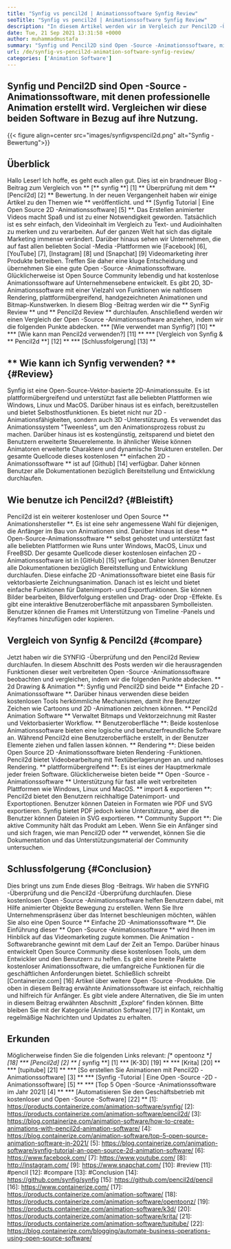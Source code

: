 ```yaml
---
title: "Synfig vs pencil2d | Animationssoftware Synfig Review" 
seoTitle: "Synfig vs pencil2d | Animationssoftware Synfig Review" 
description: "In diesem Artikel werden wir im Vergleich zur Pencil2D -Überprüfung eine Synfit -Überprüfung durchführen. Beide sind führende Open-Source-Animationssoftware sind selbst gehostet und fasziniert." 
date: Tue, 21 Sep 2021 13:31:58 +0000
author: muhammadmustafa
summary: "Synfig und Pencil2D sind Open -Source -Animationssoftware, mit denen professionelle Animation erstellt wird. Vergleichen wir diese beiden Software in Bezug auf ihre Verwendung." 
url: /de/synfig-vs-pencil2d-animation-software-synfig-review/
categories: ['Animation Software']
---
```


## Synfig und Pencil2D sind Open -Source -Animationssoftware, mit denen professionelle Animation erstellt wird. Vergleichen wir diese beiden Software in Bezug auf ihre Nutzung.

{{< figure align=center src="images/synfigvspencil2d.png" alt="Synfig -Bewertung">}}


## Überblick
Hallo Leser! Ich hoffe, es geht euch allen gut. Dies ist ein brandneuer Blog -Beitrag zum Vergleich von ** [** synfig **] [1] ** Überprüfung mit dem ** [Pencil2d] [2] ** Bewertung. In der neuen Vergangenheit haben wir einige Artikel zu den Themen wie ** veröffentlicht. und ** [Synfig Tutorial | Eine Open Source 2D -Animationssoftware] [5] **. Das Erstellen animierter Videos macht Spaß und ist zu einer Notwendigkeit geworden. Tatsächlich ist es sehr einfach, den Videoinhalt im Vergleich zu Text- und Audioinhalten zu merken und zu verarbeiten. Auf der ganzen Welt hat sich das digitale Marketing immense verändert. Darüber hinaus sehen wir Unternehmen, die auf fast allen beliebten Social -Media -Plattformen wie [Facebook] [6], [YouTube] [7], [Instagram] [8] und [Snapchat] [9] Videomarketing ihrer Produkte betreiben.
Treffen Sie daher eine kluge Entscheidung und übernehmen Sie eine gute Open -Source -Animationssoftware. Glücklicherweise ist Open Source Community lebendig und hat kostenlose Animationssoftware auf Unternehmensebene entwickelt. Es gibt 2D, 3D-Animationssoftware mit einer Vielzahl von Funktionen wie nahtlosem Rendering, plattformübergreifend, handgezeichneten Animationen und Bitmap-Kunstwerken. In diesem Blog -Beitrag werden wir die ** SynFig Review ** und ** Pencil2d Review ** durchlaufen. Anschließend werden wir einen Vergleich der Open -Source -Animationssoftware anziehen, indem wir die folgenden Punkte abdecken.
  *** [Wie verwendet man Synfig?] [10] **
  *** [Wie kann man Pencil2d verwenden?] [11] **
  *** [Vergleich von Synfig & ** Pencil2d **] [12] **
  *** [Schlussfolgerung] [13] **

## ** Wie kann ich Synfig verwenden? ** {#Review}
Synfig ist eine Open-Source-Vektor-basierte 2D-Animationssuite. Es ist plattformübergreifend und unterstützt fast alle beliebten Plattformen wie Windows, Linux und MacOS. Darüber hinaus ist es einfach, bereitzustellen und bietet Selbsthostfunktionen. Es bietet nicht nur 2D -Animationsfähigkeiten, sondern auch 3D -Unterstützung. Es verwendet das Animationssystem "Tweenless", um den Animationsprozess robust zu machen. Darüber hinaus ist es kostengünstig, zeitsparend und bietet den Benutzern erweiterte Steuerelemente. In ähnlicher Weise können Animatoren erweiterte Charaktere und dynamische Strukturen erstellen. Der gesamte Quellcode dieses kostenlosen ** einfachen 2D -Animationssoftware ** ist auf [Github] [14] verfügbar. Daher können Benutzer alle Dokumentationen bezüglich Bereitstellung und Entwicklung durchlaufen.

## Wie benutze ich Pencil2d? {#Bleistift}
Pencil2d ist ein weiterer kostenloser und Open Source ** Animationshersteller **. Es ist eine sehr angemessene Wahl für diejenigen, die Anfänger im Bau von Animationen sind. Darüber hinaus ist diese ** Open-Source-Animationssoftware ** selbst gehostet und unterstützt fast alle beliebten Plattformen wie Runs unter Windows, MacOS, Linux und FreeBSD. Der gesamte Quellcode dieser kostenlosen einfachen 2D -Animationssoftware ist in [GitHub] [15] verfügbar. Daher können Benutzer alle Dokumentationen bezüglich Bereitstellung und Entwicklung durchlaufen. Diese einfache 2D -Animationssoftware bietet eine Basis für vektorbasierte Zeichnungsanimation. Danach ist es leicht und bietet einfache Funktionen für Datenimport- und Exportfunktionen. Sie können Bilder bearbeiten, Bildverfolgung erstellen und Drag- oder Drop -Effekte. Es gibt eine interaktive Benutzeroberfläche mit anpassbaren Symbolleisten. Benutzer können die Frames mit Unterstützung von Timeline -Panels und Keyframes hinzufügen oder kopieren.

## Vergleich von Synfig & Pencil2d {#compare}
Jetzt haben wir die SYNFIG -Überprüfung und den Pencil2d Review durchlaufen. In diesem Abschnitt des Posts werden wir die herausragenden Funktionen dieser weit verbreiteten Open -Source -Animationssoftware beobachten und vergleichen, indem wir die folgenden Punkte abdecken.
** 2d Drawing & Animation **: Synfig und Pencil2D sind beide ** Einfache 2D -Animationssoftware **. Darüber hinaus verwenden diese beiden kostenlosen Tools herkömmliche Mechanismen, damit ihre Benutzer Zeichen wie Cartoons und 2D -Animationen zeichnen können. ** Pencil2d Animation Software ** Verwaltet Bitmaps und Vektorzeichnung mit Raster und Vektorbasierter Workflow.
** Benutzeroberfläche **: Beide kostenlose Animationssoftware bieten eine logische und benutzerfreundliche Software an. Während Pencil2d eine Benutzeroberfläche erstellt, in der Benutzer Elemente ziehen und fallen lassen können.
** Rendering **: Diese beiden Open Source 2D -Animationssoftware bieten Rendering -Funktionen. Pencil2d bietet Videobearbeitung mit Textüberlagerungen an. und nahtloses Rendering.
** plattformübergreifend **: Es ist eines der Hauptmerkmale jeder freien Software. Glücklicherweise bieten beide ** Open -Source -Animationssoftware ** Unterstützung für fast alle weit verbreiteten Plattformen wie Windows, Linux und MacOS.
** import & exportieren **: Pencil2d bietet den Benutzern reichhaltige Datenimport- und Exportoptionen. Benutzer können Dateien in Formaten wie PDF und SVG exportieren. Synfig bietet PDF jedoch keine Unterstützung, aber die Benutzer können Dateien in SVG exportieren.
** Community Support **: Die aktive Community hält das Produkt am Leben. Wenn Sie ein Anfänger sind und sich fragen, wie man Pencil2D oder ** verwendet, können Sie die Dokumentation und das Unterstützungsmaterial der Community untersuchen.

## Schlussfolgerung {#Conclusion}
Dies bringt uns zum Ende dieses Blog -Beitrags. Wir haben die SYNFIG -Überprüfung und die Pencil2d -Überprüfung durchlaufen. Diese kostenlosen Open -Source -Animationssoftware helfen Benutzern dabei, mit Hilfe animierter Objekte Bewegung zu erstellen. Wenn Sie Ihre Unternehmenspräsenz über das Internet beschleunigen möchten, wählen Sie also eine Open Source ** Einfache 2D -Animationssoftware **. Die Einführung dieser ** Open -Source -Animationssoftware ** wird Ihnen im Hinblick auf das Videomarketing zugute kommen. Die Animation -Softwarebranche gewinnt mit dem Lauf der Zeit an Tempo. Darüber hinaus entwickelt Open Source Community diese kostenlosen Tools, um dem Entwickler und den Benutzern zu helfen. Es gibt eine breite Palette kostenloser Animationssoftware, die umfangreiche Funktionen für die geschäftlichen Anforderungen bietet.
Schließlich schreibt [Containerize.com] [16] Artikel über weitere Open -Source -Produkte. Die oben in diesem Beitrag erwähnte Animationssoftware ist einfach, reichhaltig und hilfreich für Anfänger. Es gibt viele andere Alternativen, die Sie im unten in diesem Beitrag erwähnten Abschnitt „Explore“ finden können. Bitte bleiben Sie mit der Kategorie [Animation Software] [17] in Kontakt, um regelmäßige Nachrichten und Updates zu erhalten.

## Erkunden
Möglicherweise finden Sie die folgenden Links relevant:
  *[** opentoonz **] [18]
  *** [Pencil2d] [2] **
  *[** synfig **] [1]
  *** [K-3D] [19] **
  *** [Krita] [20] **
  *** [tupitube] [21] **
  *** [So erstellen Sie Animationen mit Pencil2D -Animationssoftware] [3] **
  *** [Synfig -Tutorial | Eine Open -Source -2D -Animationssoftware] [5] **
  *** [Top 5 Open -Source -Animationssoftware im Jahr 2021] [4] **
  *** [Automatisieren Sie den Geschäftsbetrieb mit kostenloser und Open -Source -Software] [22] **
[1]: https://products.containerize.com/animation-software/synfig/
[2]: https://products.containerize.com/animation-software/pencil2d/
[3]: https://blog.containerize.com/animation-software/how-to-create-animations-with-pencil2d-animation-software/
[4]: https://blog.containerize.com/animation-software/top-5-open-source-animation-software-in-2021/
[5]: https://blog.containerize.com/animation-software/synfig-tutorial-an-open-source-2d-animation-software/
[6]: https://www.facebook.com/
[7]: https://www.youtube.com/
[8]: http://instagram.com/
[9]: https://www.snapchat.com/
[10]: #review
[11]: #pencil
[12]: #compare
[13]: #Conclusion
[14]: https://github.com/synfig/synfig
[15]: https://github.com/pencil2d/pencil
[16]: https://www.containerize.com/
[17]: https://products.containerize.com/animation-software/
[18]: https://products.containerize.com/animation-software/opentoonz/
[19]: https://products.containerize.com/animation-software/k3d/
[20]: https://products.containerize.com/animation-software/krita/
[21]: https://products.containerize.com/animation-software/tupitube/
[22]: https://blog.containerize.com/blogging/automate-business-operations-using-open-source-software/
